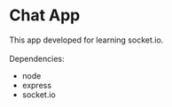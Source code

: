 # Chat App
This app developed for learning socket.io.
<br> <br>
Dependencies:
- node
- express
- socket.io